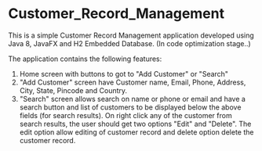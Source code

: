 Customer_Record_Management
==========================

This is a simple Customer Record Management application developed using Java 8, JavaFX and H2 Embedded Database. (In code optimization stage..)

The application contains the following features:

1. Home screen with buttons to got to "Add Customer" or "Search"
2. "Add Customer" screen have Customer name, Email, Phone, Address, City, State, Pincode and Country.
3. "Search" screen allows search on name or phone or email and have a search button and list of customers to be displayed below the above fields (for search results). 
   On right click any of the customer from search results, the user should get two options "Edit" and "Delete". 
   The edit option allow editing of customer record and delete option delete the customer record.
